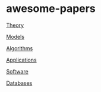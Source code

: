 # awesome-papers

[Theory](https://github.com/YannisPantazis/awesome-papers/blob/main/theory/readme.md) <br>

[Models](https://github.com/YannisPantazis/awesome-papers/tree/blob/models/readme.md) <br>

[Algorithms](https://github.com/YannisPantazis/awesome-papers/blob/main/algorithms/readme.md) <br>

[Applications](https://github.com/YannisPantazis/awesome-papers/blob/main/applications/readme.md) <br>

[Software](https://github.com/YannisPantazis/awesome-papers/tree/blob/software/readme.md) <br>

[Databases](https://github.com/YannisPantazis/awesome-papers/tree/blob/databases/readme.md) <br>

